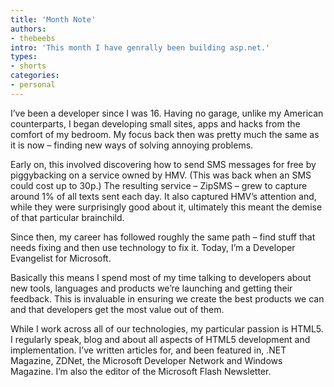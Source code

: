 ```yaml
---
title: 'Month Note'
authors:
- thebeebs
intro: 'This month I have genrally been building asp.net.'
types:
- shorts
categories:
- personal
---
```


I’ve been a developer since I was 16. Having no garage, unlike my American counterparts, I began developing small sites, apps and hacks from the comfort of my bedroom. My focus back then was pretty much the same as it is now – finding new ways of solving annoying problems.

Early on, this involved discovering how to send SMS messages for free by piggybacking on a service owned by HMV. (This was back when an SMS could cost up to 30p.) The resulting service – ZipSMS – grew to capture around 1% of all texts sent each day. It also captured HMV’s attention and, while they were surprisingly good about it, ultimately this meant the demise of that particular brainchild.

Since then, my career has followed roughly the same path – find stuff that needs fixing and then use technology to fix it. Today, I’m a Developer Evangelist for Microsoft.

Basically this means I spend most of my time talking to developers about new tools, languages and products we’re launching and getting their feedback. This is invaluable in ensuring we create the best products we can and that developers get the most value out of them.

While I work across all of our technologies, my particular passion is HTML5. I regularly speak, blog and about all aspects of HTML5 development and implementation. I’ve written articles for, and been featured in, .NET Magazine, ZDNet, the Microsoft Developer Network and Windows Magazine. I’m also the editor of the Microsoft Flash Newsletter.